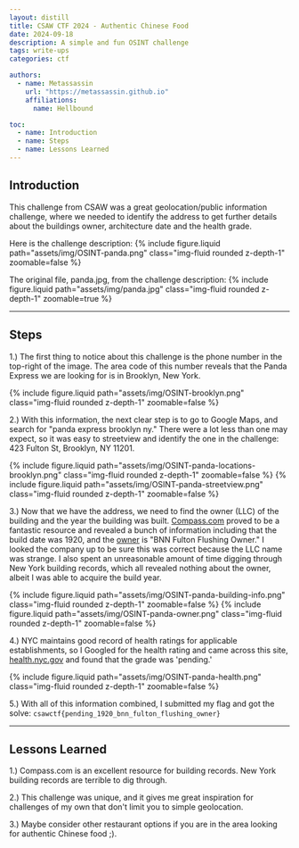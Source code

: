 ```yaml
---
layout: distill
title: CSAW CTF 2024 - Authentic Chinese Food
date: 2024-09-18
description: A simple and fun OSINT challenge
tags: write-ups
categories: ctf

authors:
  - name: Metassassin
    url: "https://metassassin.github.io"
    affiliations:
      name: Hellbound

toc:
  - name: Introduction
  - name: Steps
  - name: Lessons Learned
---
```


## Introduction

This challenge from CSAW was a great geolocation/public information challenge, where we needed to identify the address to get further details about the buildings owner, architecture date and the health grade.

Here is the challenge description:
{% include figure.liquid path="assets/img/OSINT-panda.png" class="img-fluid rounded z-depth-1" zoomable=false %}

The original file, panda.jpg, from the challenge description:
{% include figure.liquid path="assets/img/panda.jpg" class="img-fluid rounded z-depth-1" zoomable=true %}

---

## Steps

1.) The first thing to notice about this challenge is the phone number in the top-right of the image. The area code of this number reveals that the Panda Express we are looking for is in Brooklyn, New York.

{% include figure.liquid path="assets/img/OSINT-brooklyn.png" class="img-fluid rounded z-depth-1" zoomable=false %}

2.) With this information, the next clear step is to go to Google Maps, and search for "panda express brooklyn ny." There were a lot less than one may expect, so it was easy to streetview and identify the one in the challenge: 423 Fulton St, Brooklyn, NY 11201.

{% include figure.liquid path="assets/img/OSINT-panda-locations-brooklyn.png" class="img-fluid rounded z-depth-1" zoomable=false %}
{% include figure.liquid path="assets/img/OSINT-panda-streetview.png" class="img-fluid rounded z-depth-1" zoomable=false %}

3.) Now that we have the address, we need to find the owner (LLC) of the building and the year the building was built. <a href="https://www.compass.com/building/423-fulton-st-brooklyn-ny-11201/293532309167074133/">Compass.com</a> proved to be a fantastic resource and revealed a bunch of information including that the build date was 1920, and the <a href="https://www.bldup.com/organizations/bnn-fulton-flushing-owner-llc">owner</a> is "BNN Fulton Flushing Owner." I looked the company up to be sure this was correct because the LLC name was strange. I also spent an unreasonable amount of time digging through New York building records, which all revealed nothing about the owner, albeit I was able to acquire the build year.

{% include figure.liquid path="assets/img/OSINT-panda-building-info.png" class="img-fluid rounded z-depth-1" zoomable=false %}
{% include figure.liquid path="assets/img/OSINT-panda-owner.png" class="img-fluid rounded z-depth-1" zoomable=false %}

4.) NYC maintains good record of health ratings for applicable establishments, so I Googled for the health rating and came across this site, <a href="https://a816-health.nyc.gov/ABCEatsRestaurants/#!/Search/50055636">health.nyc.gov</a> and found that the grade was 'pending.'

{% include figure.liquid path="assets/img/OSINT-panda-health.png" class="img-fluid rounded z-depth-1" zoomable=false %}

5.) With all of this information combined, I submitted my flag and got the solve: `csawctf{pending_1920_bnn_fulton_flushing_owner}`

---

## Lessons Learned

1.) Compass.com is an excellent resource for building records. New York building records are terrible to dig through.

2.) This challenge was unique, and it gives me great inspiration for challenges of my own that don't limit you to simple geolocation.

3.) Maybe consider other restaurant options if you are in the area looking for authentic Chinese food ;).
